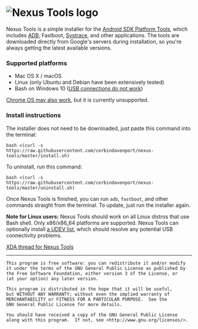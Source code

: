 ![Nexus Tools logo](https://i.imgur.com/2l38Zqb.png)
================

Nexus Tools is a simple installer for the [Android SDK Platform Tools](https://developer.android.com/studio/releases/platform-tools), which includes [ADB](https://developer.android.com/studio/command-line/adb.html), Fastboot, [Systrace](https://developer.android.com/studio/profile/systrace-commandline.html), and other applications. The tools are downloaded directly from Google's servers during installation, so you're always getting the latest available versions.

### Supported platforms

* Mac OS X / macOS
* Linux (only Ubuntu and Debian have been extensively tested)
* Bash on Windows 10 ([USB connections do not work](https://github.com/Microsoft/WSL/issues/2195))

[Chrome OS may also work](https://github.com/corbindavenport/nexus-tools/wiki/Chrome-OS-Help), but it is currently unsupported.

### Install instructions

The installer does not need to be downloaded, just paste this command into the terminal:
```
bash <(curl -s https://raw.githubusercontent.com/corbindavenport/nexus-tools/master/install.sh)
```
To uninstall, run this command:
```
bash <(curl -s https://raw.githubusercontent.com/corbindavenport/nexus-tools/master/uninstall.sh)
```

Once Nexus Tools is finished, you can run `adb`, `fastboot`, and other commands straight from the terminal. To update, just run the installer again.

__Note for Linux users:__ Nexus Tools should work on all Linux distros that use Bash shell. Only x86/x86_64 platforms are supported. Nexus Tools can optionally install [a UDEV list](https://github.com/M0Rf30/android-udev-rules), which should resolve any potential USB connectivity problems.

[XDA thread for Nexus Tools](http://forum.xda-developers.com/general/general/tool-nexus-tools-2-8-featured-xda-t3258661)

---------------------------------------

    This program is free software: you can redistribute it and/or modify
    it under the terms of the GNU General Public License as published by
    the Free Software Foundation, either version 3 of the License, or
    (at your option) any later version.

    This program is distributed in the hope that it will be useful,
    but WITHOUT ANY WARRANTY; without even the implied warranty of
    MERCHANTABILITY or FITNESS FOR A PARTICULAR PURPOSE.  See the
    GNU General Public License for more details.

    You should have received a copy of the GNU General Public License
    along with this program.  If not, see <http://www.gnu.org/licenses/>.
